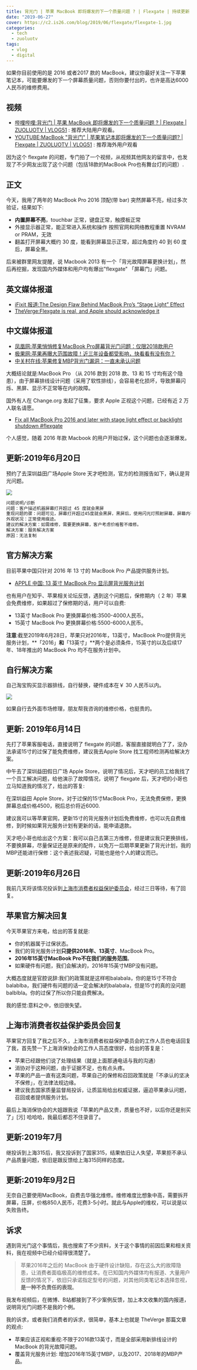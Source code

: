 ```yaml
---
title: 背光门 | 苹果 MacBook 即将爆发的下一个质量问题 ? | Flexgate | 持续更新
date: "2019-06-27"
cover: https://c2.is26.com/blog/2019/06/flexgate/flexgate-1.jpg
categories:
  - tech
  - zuoluotv
tags:
  - vlog
  - digital
---
```


如果你目前使用的是 2016 或者2017 款的 MacBook，建议你最好关注一下苹果笔记本，可能要爆发的下一个屏幕质量问题，否则你要付出的，也许是高达6000人民币的维修费用。

## 视频

- [哔哩哔哩:背光门 | 苹果 MacBook 即将爆发的下一个质量问题 ? | Flexgate | ZUOLUOTV | VLOG51](https://www.bilibili.com/video/av55704329) : 推荐大陆用户观看。
- [YOUTUBE:MacBook "背光门" | 苹果笔记本即将爆发的下一个质量问题? | Flexgate | ZUOLUOTV | VLOG51](https://www.youtube.com/watch?v=GTmUV_tnS4c) : 推荐海外用户观看

因为这个 flexgate 的问题，专门拍了一个视频，从视频其他网友的留言中，也发现了不少网友出现了这个问题（包括18款的MacBook Pro也有舞台灯的问题）.

## 正文

今天，我用了两年的 MacBook Pro 2016 顶配(带 bar) 突然屏幕不亮，经过多次验证，结果如下:

- **内置屏幕不亮**，touchbar 正常，键盘正常，触摸板正常
- 外接显示器正常，能正常进入系统和操作 按照官网和网络教程重置 NVRAM or PRAM，无效
- 翻盖打开屏幕大概约 30 度，能看到屏幕显示正常，超过角度约 40 到 60 度后，屏幕全黑。

后来被群里网友提醒，说 Macbook 2013 有一个「背光故障屏幕更换计划」，然后再挖掘，发现国内外媒体和用户均有爆出"flexgate" 「屏幕门」问题。

## 英文媒体报道

- [iFixit 报道:The Design Flaw Behind MacBook Pro’s “Stage Light” Effect](https://zh.ifixit.com/News/flexgate)
- [TheVerge:Flexgate is real, and Apple should acknowledge it](https://www.theverge.com/2019/3/19/18271733/flexgate-display-problem-macbook-pro-apple)

## 中文媒体报道

- [凤凰网:苹果悄悄修复MacBook Pro屏幕背光门问题：仅限2018款用户](https://tech.ifeng.com/a/20190305/45324359_0.shtml)
- [极果网:苹果再曝大范围故障！近三年设备都受影响，快看看有没有你？](https://www.jiguo.com/article/article/73018.html)
- [中关村在线:苹果修复MBP背光门漏洞：一直未承认问题](https://news.zol.com.cn/711/7111273.html)

大概结论就是:MacBook Pro （从 2016 款到 2018 款、13 和 15 寸均有这个隐患），由于屏幕排线设计问题（采用了软性排线），会容易老化损坏，导致屏幕闪烁、黑屏、显示不正常等在内的故障。

国外有人在 Change.org 发起了征集，要求 Apple 正视这个问题，已经有近 2 万人联名请愿。

- [Fix all MacBook Pro 2016 and later with stage light effect or backlight shutdown #flexgate](https://www.change.org/p/apple-fix-all-macbook-pro-2016-and-later-with-stage-light-effect-or-backlight-shutdown-flexgate)

个人感觉，随着 2016 年款 Macbook 的用户开始过保，这个问题也会逐渐爆发。

## 更新:2019年6月20日

预约了去深圳益田广场Apple Store 天才吧检测，官方的检测报告如下，确认是背光问题。

![](https://c2.is26.com/blog/2019/06/flexgate/flexgate-1.jpg)

```txt
问题说明/诊断
问题：客户描述机器屏幕打开超过 45 度就会黑屏
重现问题的骤：问题可见，屏幕打开超过45度就会黑屏，黑屏后，使用闪光灯照射屏幕，屏幕内有显示，但是背光不亮，确认背光灯问是题。
外观状况：正常使用痕迹。
建议的解决方案：如需维修，需要更换屏幕，客户考虑价格暫不维修。
解决方案：服务解决方案
原因：无法复制
```

## 官方解决方案

目前苹果中国只针对 2016 年 13 寸的 MacBook Pro 产品提供服务计划。

- [APPLE 中国: 13 英寸 MacBook Pro 显示屏背光服务计划](https://www.apple.com/cn/support/13-inch-macbook-pro-display-backlight-service/)

也有用户在知乎、苹果相关论坛反馈，遇到这个问题后，保修期内（ 2 年）苹果会免费维修，如果超过了保修期的话，用户可以自费:

- 13英寸 MacBook Pro 更换屏幕价格:3500-4000人民币。
- 15英寸 MacBook Pro 更换屏幕价格:5500-6000人民币。

**注意**:截至2019年6月28日，苹果只对2016年，13英寸，MacBook Pro提供背光服务计划，**「2016」**和**「13英寸」**两个是必须条件，15英寸的以及后续17年、18年推出的 MacBook Pro 均不在服务计划中。

## 自行解决方案

自己淘宝购买显示器排线，自行替换，硬件成本在￥ 30 人民币以内。

![](https://c2.is26.com/share/flexgate.jpg)

如果自行去外面市场修理，朋友帮我咨询的维修价格，也挺贵的。

## 更新: 2019年6月14日

先打了苹果客服电话，直接说明了 flexgate 的问题，客服直接就明白了了，没办法承诺15寸的过保了能免费维修，建议我去Apple Store 找工程师检测再给解决方案。

中午去了深圳益田假日广场 Apple Store，说明了情况后，天才吧的员工给我找了一个员工解决问题，给他演示了故障情况，说明了 flexgate 后，天才吧的小哥也立马知道我的情况了，给出的答复:

在深圳益田 Apple Store，对于过保的15寸MacBook Pro，无法免费保修，更换屏幕总成价格4500，税后总价将近6000.

建议我可以等苹果官网，更新15寸的背光服务计划后免费维修，也可以先自费维修，到时候如果背光服务计划有更新的话，能申请退款。

天才吧小哥也给出这个方案：我可以自己去第三方维修，但是建议我只更换排线，不要换屏幕，尽量保证还是原来的配件，以免万一后期苹果更新了背光计划，我的MBP还能进行保修：这个表述我迟疑，可能也是他个人的建议而已。

## 更新:2019年6月26日

我前几天将该情况投诉到[上海市消费者权益保护委员会](https://www.315.sh.cn/)，经过三日等待，有了回复。

## 苹果官方解决回复

今天苹果官方来电，给出的答复就是:

- 你的机器属于过保状态。
- 我们的背光服务计划**只提供2016年、13英寸**、MacBook Pro。
- **2016年15英寸MacBook Pro不在我们的服务范围**。
- 如果硬件有问题，我们会解决的，2016年15英寸MBP没有问题。

大概态度就是官腔说辞:我们的政策就是这样啦balabala，你的是15寸不符合balablba，我们硬件有问题的话一定会解决的balabala，但是15寸的真的没问题balblbla。你的过保了所以你只能自费解决。

我的感觉:意料之中，依旧很失望。

## 上海市消费者权益保护委员会回复

苹果官方回复了我之后不久，上海市消费者权益保护委员会的工作人员也电话回复了我，首先赞一下上海消保协会的工作人员态度很好，给出的答复是：

- 苹果已经跟他们说了处理结果（就是上面那通电话与我的沟通）
- 消协对于这种问题，由于证据不足，也有点头疼。
- 苹果的产品一直有这类问题，苹果自己的保修和召回政策就是「不承认的坚决不保修」，在法律法规边缘。
- 建议我去国家质量监督局投诉，让质监局给出权威证据，逼迫苹果承认问题，召回或者提供服务计划。

最后上海消保协会的大姐跟我说「苹果的产品又贵，质量也不好，以后你还是别买了」\[污\] 哈哈哈，我最后都忍不住录音了。 ​​​​

## 更新:2019年7月

继投诉到上海315后，我又投诉到了国家315，结果依旧让人失望，苹果拒不承认产品质量问题，依旧是跟反馈给上海315同样的态度。

## 更新:2019年9月2日

无奈自己要使用MacBook，自费去华强北维修。维修难度比想象中高，需要拆开屏幕，压屏，价格850人民币，花费3-5小时。就此与Apple的维权，可以说是以失败告终。

## 诉求

遇到背光门这个事情后，我也搜索了不少资料，关于这个事情的前因后果和相关资料，我在视频中已经介绍得很清楚了。

> 苹果2016年之后的 MacBook 由于硬件设计缺陷，存在这么大的故障隐患，让消费者面临极高的维修成本。在已知国内外媒体均有报道、大量用户反馈的情况下，依旧只承诺指定型号的问题，对其他同类笔记本选择忽视，**是一种不负责任的表现**。

我发布视频后，在微博、B站都接到了不少案例反馈，加上本文收集的国内报道，说明背光门问题不是我的个例。

我的诉求，或者我们消费者的诉求，很简单，基本上也就是 TheVerge 那篇文章的观点:

- 苹果应该正视和重视:不限于2016款13英寸，而是全部采用新排线设计的 MacBook 的背光故障问题。
- 覆盖背光服务计划: 增加2016年15英寸MBP，以及2017、2018年的MBP产品。
